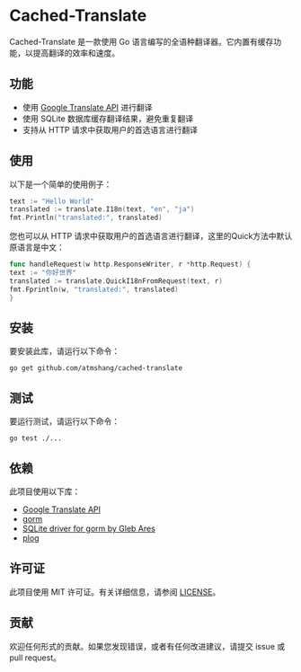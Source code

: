 # Cached-Translate

Cached-Translate 是一款使用 Go 语言编写的全语种翻译器。它内置有缓存功能，以提高翻译的效率和速度。

## 功能

- 使用 [Google Translate API](https://github.com/bregydoc/gtranslate) 进行翻译
- 使用 SQLite 数据库缓存翻译结果，避免重复翻译
- 支持从 HTTP 请求中获取用户的首选语言进行翻译

## 使用

以下是一个简单的使用例子：

```go
text := "Hello World"
translated := translate.I18n(text, "en", "ja")
fmt.Println("translated:", translated)
```

您也可以从 HTTP 请求中获取用户的首选语言进行翻译，这里的Quick方法中默认原语言是中文：

```go
func handleRequest(w http.ResponseWriter, r *http.Request) {
text := "你好世界"
translated := translate.QuickI18nFromRequest(text, r)
fmt.Fprintln(w, "translated:", translated)
}
```

## 安装

要安装此库，请运行以下命令：

```shell
go get github.com/atmshang/cached-translate
```

## 测试

要运行测试，请运行以下命令：

```shell
go test ./...
```

## 依赖

此项目使用以下库：

- [Google Translate API](https://github.com/bregydoc/gtranslate)
- [gorm](https://gorm.io/gorm)
- [SQLite driver for gorm by Gleb Ares](https://github.com/glebarez/sqlite)
- [plog](https://github.com/atmshang/plog)

## 许可证

此项目使用 MIT 许可证。有关详细信息，请参阅 [LICENSE](LICENSE)。

## 贡献

欢迎任何形式的贡献。如果您发现错误，或者有任何改进建议，请提交 issue 或 pull request。